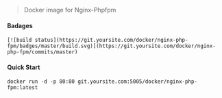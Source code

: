 > Docker image for Nginx-Phpfpm

#### Badages
```
[![build status](https://git.yoursite.com/docker/nginx-php-fpm/badges/master/build.svg)](https://git.yoursite.com/docker/nginx-php-fpm/commits/master)
```

#### Quick Start
```shell
docker run -d -p 80:80 git.yoursite.com:5005/docker/nginx-php-fpm:latest
```

